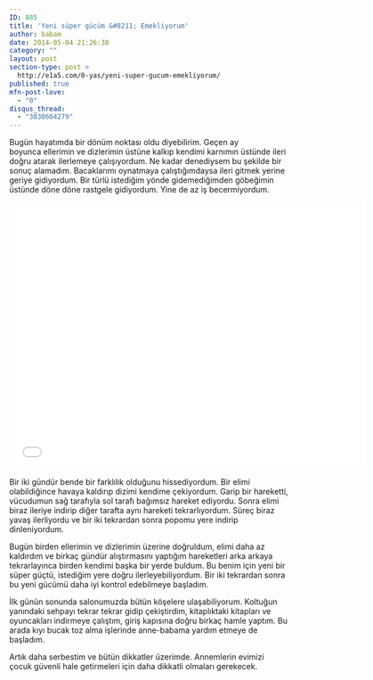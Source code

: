 ```yaml
---
ID: 885
title: 'Yeni süper gücüm &#8211; Emekliyorum'
author: babam
date: 2014-05-04 21:26:38
category: ""
layout: post
section-type: post >
  http://e1a5.com/0-yas/yeni-super-gucum-emekliyorum/
published: true
mfn-post-love:
  - "0"
disqus_thread:
  - "3830604279"
---
```

Bugün hayatımda bir dönüm noktası oldu diyebilirim. Geçen ay boyunca ellerimin ve dizlerimin üstüne kalkıp kendimi karnımın üstünde ileri doğru atarak ilerlemeye çalışıyordum. Ne kadar denediysem bu şekilde bir sonuç alamadım. Bacaklarımı oynatmaya çalıştığımdaysa ileri gitmek yerine geriye gidiyordum. Bir türlü istediğim yönde gidemediğimden göbeğimin üstünde döne döne rastgele gidiyordum. Yine de az iş becermiyordum.

<iframe width="640" height="480" src="//www.youtube.com/embed/YhsKZX5H_-w" frameborder="0" allowfullscreen></iframe>

Bir iki gündür bende bir farklılık olduğunu hissediyordum. Bir elimi olabildiğince havaya kaldırıp dizimi kendime çekiyordum. Garip bir hareketti, vücudumun sağ tarafıyla sol tarafı bağımsız hareket ediyordu. Sonra elimi biraz ileriye indirip diğer tarafta aynı hareketi tekrarlıyordum. Süreç biraz yavaş ilerliyordu ve bir iki tekrardan sonra popomu yere indirip dinleniyordum.

Bugün birden ellerimin ve dizlerimin üzerine doğruldum, elimi daha az kaldırdım ve birkaç gündür alıştırmasını yaptığım hareketleri arka arkaya tekrarlayınca birden kendimi başka bir yerde buldum. Bu benim için yeni bir süper güçtü, istediğim yere doğru ilerleyebiliyordum. Bir iki tekrardan sonra bu yeni gücümü daha iyi kontrol edebilmeye başladım.

İlk günün sonunda salonumuzda bütün köşelere ulaşabiliyorum. Koltuğun yanındaki sehpayı tekrar tekrar gidip çekiştirdim, kitaplıktaki kitapları ve oyuncakları indirmeye çalıştım, giriş kapısına doğru birkaç hamle yaptım. Bu arada kıyı bucak toz alma işlerinde anne-babama yardım etmeye de başladım.

Artık daha serbestim ve bütün dikkatler üzerimde. Annemlerin evimizi çocuk güvenli hale getirmeleri için daha dikkatli olmaları gerekecek.
